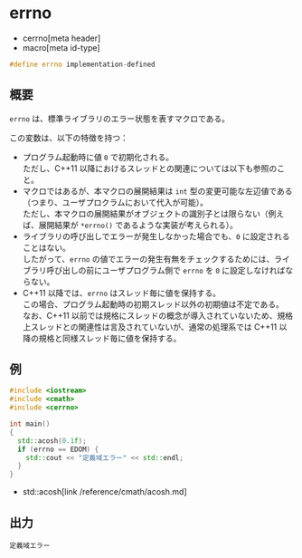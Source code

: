 # errno
* cerrno[meta header]
* macro[meta id-type]

```cpp
#define errno implementation-defined
```

## 概要
`errno` は、標準ライブラリのエラー状態を表すマクロである。

この変数は、以下の特徴を持つ：

- プログラム起動時に値 `0` で初期化される。  
	ただし、C++11 以降におけるスレッドとの関連については以下も参照のこと。
- マクロではあるが、本マクロの展開結果は `int` 型の変更可能な左辺値である（つまり、ユーザプロクラムにおいて代入が可能）。  
	ただし、本マクロの展開結果がオブジェクトの識別子とは限らない（例えば、展開結果が `*errno()` であるような実装が考えられる）。
- ライブラリの呼び出しでエラーが発生しなかった場合でも、`0` に設定されることはない。  
	したがって、`errno` の値でエラーの発生有無をチェックするためには、ライブラリ呼び出しの前にユーザプログラム側で `errno` を `0` に設定しなければならない。
- C++11 以降では、`errno` はスレッド毎に値を保持する。  
	この場合、プログラム起動時の初期スレッド以外の初期値は不定である。  
	なお、C++11 以前では規格にスレッドの概念が導入されていないため、規格上スレッドとの関連性は言及されていないが、通常の処理系では C++11 以降の規格と同様スレッド毎に値を保持する。


## 例
```cpp example
#include <iostream>
#include <cmath>
#include <cerrno>

int main()
{
  std::acosh(0.1f);
  if (errno == EDOM) {
    std::cout << "定義域エラー" << std::endl;
  }
}
```
* std::acosh[link /reference/cmath/acosh.md]


## 出力
```
定義域エラー
```

